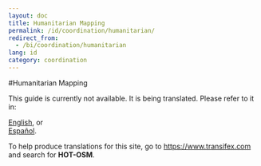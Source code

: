 ```yaml
---
layout: doc
title: Humanitarian Mapping
permalink: /id/coordination/humanitarian/
redirect_from:
  - /bi/coordination/humanitarian
lang: id
category: coordination
---
```


#Humanitarian Mapping

This guide is currently not available. It is being translated. Please refer to it in:  

[English](/en/coordination/humanitarian), or  
[Español](/es/coordination/humanitarian).  

To help produce translations for this site, go to <https://www.transifex.com> and search for **HOT-OSM**.  
